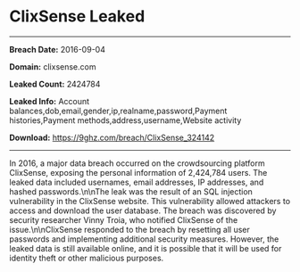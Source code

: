 # ClixSense Leaked

------------
**Breach Date:** 2016-09-04

**Domain:** clixsense.com

**Leaked Count:** 2424784

**Leaked Info:** Account balances,dob,email,gender,ip,realname,password,Payment histories,Payment methods,address,username,Website activity

**Download:** https://9ghz.com/breach/ClixSense_324142

------------
In 2016, a major data breach occurred on the crowdsourcing platform ClixSense, exposing the personal information of 2,424,784 users. The leaked data included usernames, email addresses, IP addresses, and hashed passwords.\n\nThe leak was the result of an SQL injection vulnerability in the ClixSense website. This vulnerability allowed attackers to access and download the user database. The breach was discovered by security researcher Vinny Troia, who notified ClixSense of the issue.\n\nClixSense responded to the breach by resetting all user passwords and implementing additional security measures. However, the leaked data is still available online, and it is possible that it will be used for identity theft or other malicious purposes.
